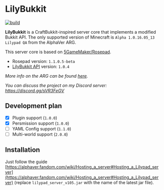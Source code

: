 # LilyBukkit

[![build](https://github.com/Vladg24YT/LilyBukkit/actions/workflows/main.yml/badge.svg?branch=master&event=push)](https://github.com/Vladg24YT/LilyBukkit/actions/workflows/main.yml)

**LilyBukkit** is a CraftBukkit-inspired server core that implements a modified Bukkit API. The only supported version of Minecraft
is `Alpha 1.0.16.05_13 Lilypad QA` from the AlphaVer ARG.

This server core is based on [5GameMaker/Rosepad](https://github.com/5GameMaker/Rosepad).

* Rosepad version: `1.1.0.5-beta`
* [LilyBukkit API](https://github.com/Vladg24YT/LilyBukkit-API) version: `1.0.4`

*More info on the ARG can be found [here](https://alphaver.fandom.com/wiki).*

*You can discuss the project on my Discord server: https://discord.gg/sVR3FeGV*

## Development plan

- [x] Plugin support (`1.0.0`)
- [x] Persmission support (`1.0.0`)
- [ ] YAML Config support (`1.1.0`)
- [ ] Multi-world support (`2.0.0`)

## Installation

Just follow the guide [https://alphaver.fandom.com/wiki/Hosting_a_server#Hosting_a_Lilypad_server](https://alphaver.fandom.com/wiki/Hosting_a_server#Hosting_a_Lilypad_server) (replace `lilypad_server_v105.jar` with the name of the latest jar file).
